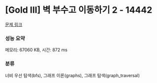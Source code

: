 # [Gold III] 벽 부수고 이동하기 2 - 14442 

[문제 링크](https://www.acmicpc.net/problem/14442) 

### 성능 요약

메모리: 67060 KB, 시간: 872 ms

### 분류

너비 우선 탐색(bfs), 그래프 이론(graphs), 그래프 탐색(graph_traversal)

